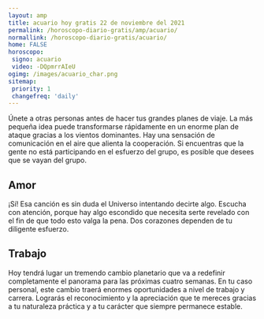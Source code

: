 ```yaml
---
layout: amp
title: acuario hoy gratis 22 de noviembre del 2021 
permalink: /horoscopo-diario-gratis/amp/acuario/
normallink: /horoscopo-diario-gratis/acuario/
home: FALSE
horoscopo:
 signo: acuario
 video: -DQpmrrAIeU
ogimg: /images/acuario_char.png
sitemap:
 priority: 1
 changefreq: 'daily'
---
```



Únete a otras personas antes de hacer tus grandes planes de viaje. La más pequeña idea puede transformarse rápidamente en un enorme plan de ataque gracias a los vientos dominantes. Hay una sensación de comunicación en el aire que alienta la cooperación. Si encuentras que la gente no está participando en el esfuerzo del grupo, es posible que desees que se vayan del grupo.

## Amor

¡Sí! Esa canción es sin duda el Universo intentando decirte algo. Escucha con atención, porque hay algo escondido que necesita serte revelado con el fin de que todo esto valga la pena. Dos corazones dependen de tu diligente esfuerzo.

## Trabajo

Hoy tendrá lugar un tremendo cambio planetario que va a redefinir completamente el panorama para las próximas cuatro semanas. En tu caso personal, este cambio traerá enormes oportunidades a nivel de trabajo y carrera. Lograrás el reconocimiento y la apreciación que te mereces gracias a tu naturaleza práctica y a tu carácter que siempre permanece estable.